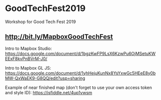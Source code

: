 # GoodTechFest2019
Workshop for Good Tech Fest 2019

## http://bit.ly/MapboxGoodTechFest

Intro to Mapbox Studio: https://docs.google.com/document/d/1bgzKwFP9LsX6KzwPu6OjMSetuKWEExF8kvPnBVrM-J0/

Intro to Mapbox GL JS: https://docs.google.com/document/d/1yhHejuKunNx8YsYxwGc5HEeE8y0bMW-QxWaEK9-G8QQ/edit?usp=sharing

Example of near finished map (don't forget to use your own access token and style ID): https://jsfiddle.net/4up1vwsm
